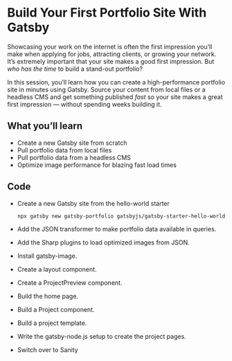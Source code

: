 # Build Your First Portfolio Site With Gatsby

Showcasing your work on the internet is often the first impression you’ll make when applying for jobs, attracting clients, or growing your network. It’s extremely important that your site makes a good first impression. But _who has the time_ to build a stand-out portfolio?

In this session, you’ll learn how you can create a high-performance portfolio site in minutes using Gatsby. Source your content from local files or a headless CMS and get something published _fast_ so your site makes a great first impression — without spending weeks building it.

## What you’ll learn

-   Create a new Gatsby site from scratch
-   Pull portfolio data from local files
-   Pull portfolio data from a headless CMS
-   Optimize image performance for blazing fast load times

## Code

-   Create a new Gatsby site from the hello-world starter

    ```sh
    npx gatsby new gatsby-portfolio gatsbyjs/gatsby-starter-hello-world
    ```

-   Add the JSON transformer to make portfolio data available in queries.

-   Add the Sharp plugins to load optimized images from JSON.

-   Install gatsby-image.

-   Create a layout component.

-   Create a ProjectPreview component.

-   Build the home page.

-   Build a Project component.

-   Build a project template.

-   Write the gatsby-node.js setup to create the project pages.

-   Switch over to Sanity
